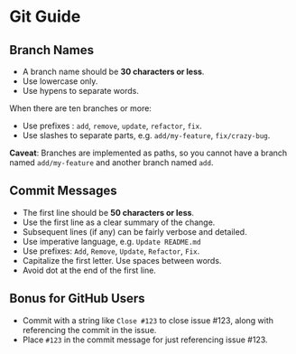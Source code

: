 # Git Guide

## Branch Names

- A branch name should be **30 characters or less**.
- Use lowercase only.
- Use hypens to separate words.

When there are ten branches or more:

- Use prefixes : `add`, `remove`, `update`, `refactor`, `fix`.
- Use slashes to separate parts, e.g. `add/my-feature`, `fix/crazy-bug`.

**Caveat**: Branches are implemented as paths, so you cannot have a branch
named `add/my-feature` and another branch named `add`.

## Commit Messages

- The first line should be **50 characters or less**.
- Use the first line as a clear summary of the change.
- Subsequent lines (if any) can be fairly verbose and detailed.
- Use imperative language, e.g. `Update README.md`
- Use prefixes: `Add`, `Remove`, `Update`, `Refactor`, `Fix`.
- Capitalize the first letter. Use spaces between words.
- Avoid dot at the end of the first line.

## Bonus for GitHub Users

- Commit with a string like `Close #123` to close issue #123, along with
referencing the commit in the issue.
- Place `#123` in the commit message for just referencing issue #123.